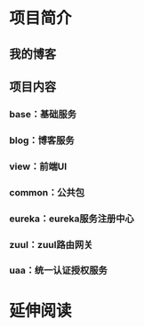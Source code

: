 # 项目简介
## 我的博客
## 项目内容
### base：基础服务
### blog：博客服务
### view：前端UI
### common：公共包
### eureka：eureka服务注册中心
### zuul：zuul路由网关
### uaa：统一认证授权服务

# 延伸阅读